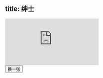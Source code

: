 title: 绅士
---
![](https://api.dongmanxingkong.com/suijitupian/acg/1080p/index.php)  
<input type=button value=换一张 onclick="history.go(0)"> 